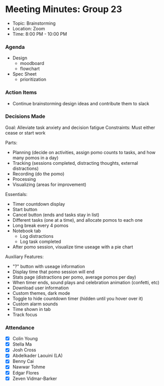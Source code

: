 # Meeting Minutes: Group 23

- Topic: Brainstorming
- Location: Zoom
- Time: 8:00 PM - 10:00 PM

### Agenda

- Design
  - moodboard
  - flowchart
- Spec Sheet
  - prioritization

### Action Items

- Continue brainstorming design ideas and contribute them to slack

### Decisions Made

Goal: Alleviate task anxiety and decision fatigue
Constraints: Must either cease or start work

Parts:

- Planning (decide on activities, assign pomo counts to tasks, and how many pomos in a day)
- Tracking (sessions completed, distracting thoughts, external distractions)
- Recording (do the pomo)
- Processing
- Visualizing (areas for improvement)

Essentials:

- Timer countdown display
- Start button
- Cancel button (ends and tasks stay in list)
- Different tasks (one at a time), and allocate pomos to each one
- Long break every 4 pomos
- Notebook tab
  - Log distractions
  - Log task completed
- After pomo session, visualize time useage with a pie chart

Auxiliary Features:

- "?" button with useage information
- Display time that pomo session will end
- Stats page (distractions per pomo, average pomos per day)
- When timer ends, sound plays and celebration animation (confetti, etc)
- Download user information
- Custom themes, dark mode
- Toggle to hide countdown timer (hidden until you hover over it)
- Custom alarm sounds
- Time shown in tab
- Track focus

### Attendance

- [x] Colin Young
- [x] Stella Ma
- [x] Josh Cross
- [x] Abdelkader Laouini (LA)
- [x] Benny Cai
- [x] Nawwar Tohme
- [x] Edgar Flores
- [x] Zeven Vidmar-Barker
